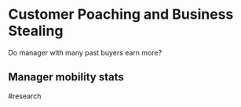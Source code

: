# Customer Poaching and Business Stealing
Do manager with many past buyers earn more?

## Manager mobility stats


#research
